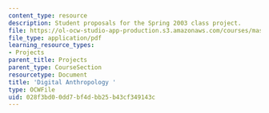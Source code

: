 ```yaml
---
content_type: resource
description: Student proposals for the Spring 2003 class project.
file: https://ol-ocw-studio-app-production.s3.amazonaws.com/courses/mas-966-digital-anthropology-spring-2003/028f3bd00dd7bf4dbb25b43cf349143c_project.pdf
file_type: application/pdf
learning_resource_types:
- Projects
parent_title: Projects
parent_type: CourseSection
resourcetype: Document
title: 'Digital Anthropology '
type: OCWFile
uid: 028f3bd0-0dd7-bf4d-bb25-b43cf349143c
---
```

